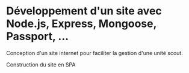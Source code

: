 # Développement d'un site avec Node.js, Express, Mongoose, Passport, ...
Conception d'un site internet pour faciliter la gestion d'une unité scout. 

Construction du site en SPA 
